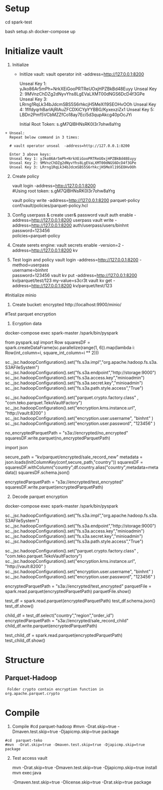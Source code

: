 # Setup
cd spark-test

bash setup.sh
docker-compose up

# Initialize vault
  1. Initialize
     + Initlize vault:
       vault operator init -address=http://127.0.0.1:8200

       Unseal Key 1: yJko86Ar5mPh+NrkXEiGooPRTReUOxjHPZBkBd48Euyy
       Unseal Key 2: 9MVnzChDZg2dNyvYhs8LgEVaLXMT00dNGS6DcD4f3GPe
       Unseal Key 3: LRrng1RqLk34bJdcmSBS5S6rhkcjH5MeXl19SEOHvOOh
       Unseal Key 4: 1flfdyqrhBarIAjRIAuZFCDXiCYpYYBBG/KyxexziZx1
       Unseal Key 5: LBDn2Pmf5VCbMZZfCo18ay7Eci5d3qupAkcg40pOcJYi

       Initial Root Token: s.gM7QlBHNsRK0I3r7ohw8aYrg

    + Unseal:
      Repeat below command in 3 times:

      # vault operator unseal  -address=http://127.0.0.1:8200

      Enter 3 above keys:
      Unseal Key 1: yJko86Ar5mPh+NrkXEiGooPRTReUOxjHPZBkBd48Euyy
      Unseal Key 2: 9MVnzChDZg2dNyvYhs8LgEVaLXMT00dNGS6DcD4f3GPe
      Unseal Key 3: LRrng1RqLk34bJdcmSBS5S6rhkcjH5MeXl19SEOHvOOh

  2. Create policy

      vault login  -address=http://127.0.0.1:8200   
      #Using root token:  s.gM7QlBHNsRK0I3r7ohw8aYrg

      vault policy    write -address=http://127.0.0.1:8200  parquet-policy conf/vault/policies/parquet-policy.hcl

  3. Config userpass & create user& password
      vault  auth  enable  -address=http://127.0.0.1:8200 userpass
      vault write  -address=http://127.0.0.1:8200  auth/userpass/users/binhnt \
                      password=123456 \
                      policies=parquet-policy

  5. Create serets engine:
      vault secrets enable -version=2  -address=http://127.0.0.1:8200 kv
  6. Test login and policy
      vault login  -address=http://127.0.0.1:8200  -method=userpass \
              username=binhnt \
              password=123456
      vault kv put -address=http://127.0.0.1:8200 kv/parquet/test/123  my-value=s3cr3t
      vault kv get -address=http://127.0.0.1:8200 kv/parquet/test/123

#Initialize minio
   1. Create bucket: encrypted
   http://localhost:9900/minio/

#Test parquet encryption  
  1. Ecryption data

docker-compose  exec spark-master /spark/bin/pyspark

from pyspark.sql import Row
squaresDF = spark.createDataFrame(sc.parallelize(range(1, 6)).map(lambda i: Row(int_column=i,  square_int_column=i ** 2)))


sc._jsc.hadoopConfiguration().set("fs.s3a.impl","org.apache.hadoop.fs.s3a.S3AFileSystem")
sc._jsc.hadoopConfiguration().set("fs.s3a.endpoint","http://storage:9000")
sc._jsc.hadoopConfiguration().set("fs.s3a.access.key","minioadmin")
sc._jsc.hadoopConfiguration().set("fs.s3a.secret.key","minioadmin")
sc._jsc.hadoopConfiguration().set("fs.s3a.path.style.access","True")

sc._jsc.hadoopConfiguration().set("parquet.crypto.factory.class" , "com.teko.parquet.TekoVaultFactory")
sc._jsc.hadoopConfiguration().set("encryption.kms.instance.url", "http://vault:8200" )
sc._jsc.hadoopConfiguration().set("encryption.user.username", "binhnt" )
sc._jsc.hadoopConfiguration().set("encryption.user.password", "123456" )


no_encryptedParquetPath = "s3a://encrypted/no_encrypted"
squaresDF.write.parquet(no_encryptedParquetPath)

import json

secure_path = "kv/parquet/encrypted/sale_record_new"
metadata = json.loads(InitColumnKey(conf,secure_path,"country"))
squaresDF = squaresDF.withColumn("country",df.country.alias("country",metadata=metadata))
squaresDF.schema.json()

encryptedParquetPath = "s3a://encrypted/test_encrypted"
squaresDF.write.parquet(encryptedParquetPath)



  2. Decode parquet encryption

docker-compose  exec spark-master /spark/bin/pyspark

sc._jsc.hadoopConfiguration().set("fs.s3a.impl","org.apache.hadoop.fs.s3a.S3AFileSystem")
sc._jsc.hadoopConfiguration().set("fs.s3a.endpoint","http://storage:9000")
sc._jsc.hadoopConfiguration().set("fs.s3a.access.key","minioadmin")
sc._jsc.hadoopConfiguration().set("fs.s3a.secret.key","minioadmin")
sc._jsc.hadoopConfiguration().set("fs.s3a.path.style.access","True")


sc._jsc.hadoopConfiguration().set("parquet.crypto.factory.class" , "com.teko.parquet.TekoVaultFactory")
sc._jsc.hadoopConfiguration().set("encryption.kms.instance.url", "http://vault:8200" )
sc._jsc.hadoopConfiguration().set("encryption.user.username", "binhnt" )
sc._jsc.hadoopConfiguration().set("encryption.user.password", "123456" )

encryptedParquetPath = "s3a://encrypted/test_encrypted"
parquetFile = spark.read.parquet(encryptedParquetPath)
parquetFile.show()


test_df = spark.read.parquet(encryptedParquetPath)
test_df.schema.json()
test_df.show()

child_df = test_df.select("country","region","order_id")
encryptedParquetPath = "s3a://encrypted/sale_record_child"
child_df.write.parquet(encryptedParquetPath)

test_child_df = spark.read.parquet(encryptedParquetPath)
test_child_df.show()


# Structure
  ## Parquet-Hadoop
     Folder crypto contain encryption function in org.apache.parquet.crypto

# Compile

  1. Compile
    #cd  parquet-hadoop
    #mvn  -Drat.skip=true -Dmaven.test.skip=true -Djapicmp.skip=true  package

    #cd  parquet-teko
    #mvn  -Drat.skip=true -Dmaven.test.skip=true -Djapicmp.skip=true  package

  2. Test access vault

      mvn  -Drat.skip=true -Dmaven.test.skip=true -Djapicmp.skip=true  install
      mvn exec:java



      -Dmaven.test.skip=true -Dlicense.skip=true  -Drat.skip=true  package
